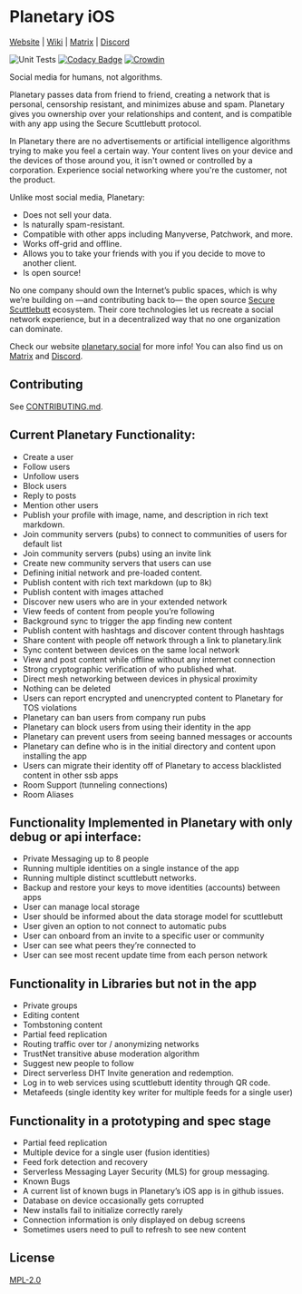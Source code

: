 # Planetary iOS

[Website](https://planetary.social) | [Wiki](https://github.com/planetary-social/planetary-ios/wiki) | [Matrix](https://matrix.to/#/#planetary:matrix.org) | [Discord](https://discord.gg/aNgVthyHac)

![Unit Tests](https://github.com/planetary-social/planetary-ios/actions/workflows/main.yml/badge.svg) [![Codacy Badge](https://app.codacy.com/project/badge/Grade/10d7934ffe4a46f380ff35951cc482e8)](https://www.codacy.com/gh/planetary-social/planetary-ios/dashboard?utm_source=github.com&amp;utm_medium=referral&amp;utm_content=planetary-social/planetary-ios&amp;utm_campaign=Badge_Grade) [![Crowdin](https://badges.crowdin.net/planetary/localized.svg)](https://crowdin.com/project/planetary)

Social media for humans, not algorithms.

Planetary passes data from friend to friend, creating a network that is personal, censorship resistant, and minimizes abuse and spam. Planetary gives you ownership over your relationships and content, and is compatible with any app using the Secure Scuttlebutt protocol.

In Planetary there are no advertisements or artificial intelligence algorithms trying to make you feel a certain way. Your content lives on your device and the devices of those around you, it isn't owned or controlled by a corporation. Experience social networking where you're the customer, not the product.

Unlike most social media, Planetary:
* Does not sell your data.
* Is naturally spam-resistant.
* Compatible with other apps including Manyverse, Patchwork, and more.
* Works off-grid and offline.
* Allows you to take your friends with you if you decide to move to another client.
* Is open source!

No one company should own the Internet’s public spaces, which is why we’re building on —and contributing back to— the open source [Secure Scuttlebutt](https://scuttlebutt.nz/) ecosystem. Their core technologies let us recreate a social network experience, but in a decentralized way that no one organization can dominate.

Check our website [planetary.social](https://planetary.social/) for more info! You can also find us on [Matrix](https://matrix.to/#/#planetary:matrix.org) and [Discord](https://discord.gg/aNgVthyHac).

## Contributing

See [CONTRIBUTING.md](CONTRIBUTING.md).

## Current Planetary Functionality:
* Create a user
* Follow users
* Unfollow users
* Block users
* Reply to posts
* Mention other users
* Publish your profile with image, name, and description in rich text markdown.
* Join community servers (pubs) to connect to communities of users for default list
* Join community servers (pubs) using an invite link
* Create new community servers that users can use
* Defining initial network and pre-loaded content. 
* Publish content with rich text markdown (up to 8k)
* Publish content with images attached
* Discover new users who are in your extended network
* View feeds of content from people you’re following
* Background sync to trigger the app finding new content 
* Publish content with hashtags and discover content through hashtags
* Share content with people off network through a link to planetary.link
* Sync content between devices on the same local network
* View and post content while offline without any internet connection
* Strong cryptographic verification of who published what.
* Direct mesh networking between devices in physical proximity
* Nothing can be deleted
* Users can report encrypted and unencrypted content to Planetary for TOS violations
* Planetary can ban users from company run pubs
* Planetary can block users from using their identity in the app
* Planetary can prevent users from seeing banned messages or accounts
* Planetary can define who is in the initial directory and content upon installing the app
* Users can migrate their identity off of Planetary to access blacklisted content in other ssb apps
* Room Support (tunneling connections)
* Room Aliases

## Functionality Implemented in Planetary with only debug or api interface:
* Private Messaging up to 8 people
* Running multiple identities on a single instance of the app
* Running multiple distinct scuttlebutt networks.
* Backup and restore your keys to move identities (accounts) between apps
* User can manage local storage
* User should be informed about the data storage model for scuttlebutt
* User given an option to not connect to automatic pubs
* User can onboard from an invite to a specific user or community
* User can see what peers they’re connected to
* User can see most recent update time from each person network


## Functionality in Libraries but not in the app
* Private groups
* Editing content
* Tombstoning content
* Partial feed replication
* Routing traffic over tor / anonymizing networks
* TrustNet transitive abuse moderation algorithm
* Suggest new people to follow
* Direct serverless DHT Invite generation and redemption. 
* Log in to web services using scuttlebutt identity through QR code.
* Metafeeds (single identity key writer for multiple feeds for a single user)

## Functionality in a prototyping and spec stage
* Partial feed replication
* Multiple device for a single user (fusion identities) 
* Feed fork detection and recovery
* Serverless Messaging Layer Security (MLS) for group messaging. 
* Known Bugs
* A current list of known bugs in Planetary’s iOS app is in github issues. 
* Database on device occasionally gets corrupted
* New installs fail to initialize correctly rarely
* Connection information is only displayed on debug screens
* Sometimes users need to pull to refresh to see new content

## License

[MPL-2.0](LICENSE)
